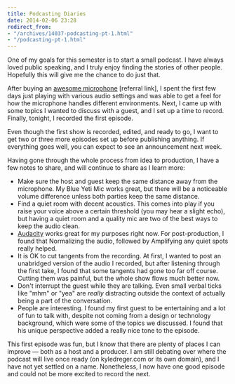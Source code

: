 ```yaml
---
title: Podcasting Diaries
date: 2014-02-06 23:28
redirect_from:
- "/archives/14037-podcasting-pt-1.html"
- "/podcasting-pt-1.html"
---
```



One of my goals for this semester is to start a small podcast. I have always loved public speaking, and I truly enjoy finding the stories of other people. Hopefully this will give me the chance to do just that. 

After buying an [awesome microphone](http://www.amazon.com/gp/product/B002VA464S/ref=as_li_ss_tl?ie=UTF8&camp=1789&creative=390957&creativeASIN=B002VA464S&linkCode=as2&tag=kyldre-20) [referral link], I spent the first few days just playing with various audio settings and was able to get a feel for how the microphone handles different environments. Next, I came up with some topics I wanted to discuss with a guest, and I set up a time to record. Finally, tonight, I recorded the first episode.  

Even though the first show is recorded, edited, and ready to go, I want to get two or three more episodes set up before publishing anything. If everything goes well, you can expect to see an announcement next week. 

Having gone through the whole process from idea to production, I have a few notes to share, and will continue to share as I learn more: 

- Make sure the host and guest keep the same distance away from the microphone. My Blue Yeti Mic works great, but there will be a noticeable volume difference unless both parties keep the same distance. 
- Find a quiet room with decent acoustics. This comes into play if you raise your voice above a certain threshold (you may hear a slight echo), but having a quiet room and a quality mic are two of the best ways to keep the audio clean. 
- [Audacity](http://audacity.sourceforge.net/) works great for my purposes right now. For post-production, I found that Normalizing the audio, followed by Amplifying any quiet spots really helped. 
- It is OK to cut tangents from the recording. At first, I wanted to post an unabridged version of the audio I recorded, but after listening through the first take, I found that some tangents had gone too far off course. Cutting them was painful, but the whole show flows much better now. 
- Don't interrupt the guest while they are talking. Even small verbal ticks like "mhm" or "yea" are *really* distracting outside the context of actually being a part of the conversation. 
- People are interesting. I found my first guest to be entertaining and a lot of fun to talk with, despite not coming from a design or technology background, which were some of the topics we discussed. I found that his unique perspective added a really nice tone to the episode. 

This first episode was fun, but I know that there are plenty of places I can improve &mdash; both as a host and a producer. I am still debating over where the podcast will live once ready (on kyledreger.com or its own domain), and I have not yet settled on a name. Nonetheless, I now have one good episode and could not be more excited to record the next. 
